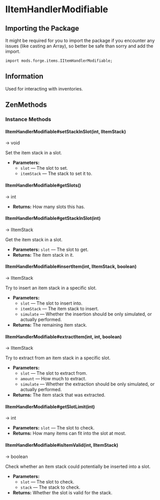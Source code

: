 # IItemHandlerModifiable

## Importing the Package

It might be required for you to import the package if you encounter any issues (like casting an Array), so better be safe than sorry and add the import.
```zenscript
import mods.forge.items.IItemHandlerModifiable;
```
## Information
Used for interacting with inventories.

## ZenMethods

### Instance Methods
#### IItemHandlerModifiable#setStackInSlot(int, IItemStack)
-> void

Set the item stack in a slot.

 * **Parameters:**
   * `slot` — The slot to set.
   * `itemStack` — The stack to set it to.

#### IItemHandlerModifiable#getSlots()
-> int

 * **Returns:** How many slots this has.

#### IItemHandlerModifiable#getStackInSlot(int)
-> IItemStack

Get the item stack in a slot.

 * **Parameters:** `slot` — The slot to get.
 * **Returns:** The item stack in it.

#### IItemHandlerModifiable#insertItem(int, IItemStack, boolean)
-> IItemStack

Try to insert an item stack in a specific slot.

 * **Parameters:**
   * `slot` — The slot to insert into.
   * `itemStack` — The item stack to insert.
   * `simulate` — Whether the insertion should be only simulated, or actually performed.
 * **Returns:** The remaining item stack.

#### IItemHandlerModifiable#extractItem(int, int, boolean)
-> IItemStack

Try to extract from an item stack in a specific slot.

 * **Parameters:**
   * `slot` — The slot to extract from.
   * `amount` — How much to extract.
   * `simulate` — Whether the extraction should be only simulated, or actually performed.
 * **Returns:** The item stack that was extracted.

#### IItemHandlerModifiable#getSlotLimit(int)
-> int

 * **Parameters:** `slot` — The slot to check.
 * **Returns:** How many items can fit into the slot at most.

#### IItemHandlerModifiable#isItemValid(int, IItemStack)
-> boolean

Check whether an item stack could potentially be inserted into a slot.

 * **Parameters:**
   * `slot` — The slot to check.
   * `stack` — The stack to check.
 * **Returns:** Whether the slot is valid for the stack.
